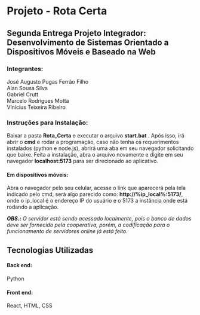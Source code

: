 # Projeto - Rota Certa 
## Segunda Entrega Projeto Integrador: Desenvolvimento de Sistemas Orientado a Dispositivos Móveis e Baseado na Web
### Integrantes:
José Augusto Pugas Ferrão Filho <br> Alan Sousa Silva <br> Gabriel Crutt <br> Marcelo Rodrigues Motta <br> Vinícius Teixeira Ribeiro <br>
### Instruções para Instalação:
Baixar a pasta __Rota_Certa__ e executar o arquivo __start.bat__ . Após isso, irá abrir o **cmd** e rodar a programação, caso não tenha os requerimentos instalados (python e node.js), abrirá uma aba em seu navegador solicitando que baixe. Feita a instalação, abra o arquivo novamente e digite em seu navegador **localhost:5173** para ser direcionado ao aplicativo.
#### Em dispositivos móveis:
Abra o navegador pelo seu celular, acesse o link que aparecerá pela tela indicado pelo cmd, será algo parecido como: **http://%ip_local%:5173/**, onde o ip_local é o endereço IP do usuário e o 5173 a instância onde está rodando a aplicação. <br> 

_**OBS.:** O servidor está sendo acessado localmente, pois o banco de dados deve ser fornecido pela cooperativa, porém, a codificação para o funcionamento de servidores online já está feito._
## Tecnologias Utilizadas
#### Back end: 
Python
#### Front end:
React, HTML, CSS
